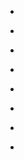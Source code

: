 
- [](/2020/11/1333407638336532480/)

- [](/2020/11/1330094403378163713/)

- [](/2020/11/1329022017753001988/)

- [](/2020/11/1327606340764766209/)

- [](/2020/11/1327110978798907392/)

- [](/2016/09/776609305873088512/)

- [](/2016/09/772433022859612160/)

- [](/2016/09/772159516683014145/)
